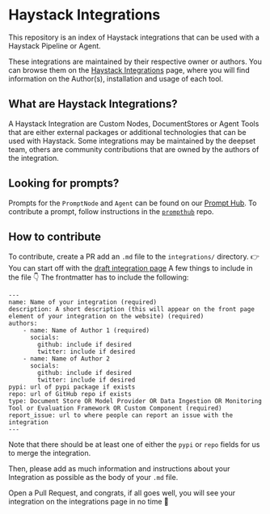 # Haystack Integrations

This repository is an index of Haystack integrations that can be used with a Haystack Pipeline or Agent.

These integrations are maintained by their respective owner or authors. You can browse them on the [Haystack Integrations](https://haystack.deepset.ai/integrations) page, where you will find information on the Author(s), installation and usage of each tool.

## What are Haystack Integrations?

A Haystack Integration are Custom Nodes, DocumentStores or Agent Tools that are either external packages or additional technologies that can be used with Haystack. Some integrations may be maintained by the deepset team, others are community contributions that are owned by the authors of the integration. 

## Looking for prompts?

Prompts for the `PromptNode` and `Agent` can be found on our [Prompt Hub](https://prompthub.deepset.ai).
To contribute a prompt, follow instructions in the [`prompthub`](https://github.com/deepset-ai/prompthub) repo.

## How to contribute
To contribute, create a PR add an `.md` file to the `integrations/` directory.
👉 You can start off with the [draft integration page](https://github.com/deepset-ai/haystack-integrations/blob/main/draft-integration.md)
A few things to include in the file 👇
The frontmatter has to include the following:
```
---
name: Name of your integration (required)
description: A short description (this will appear on the front page element of your integration on the website) (required)
authors:
    - name: Name of Author 1 (required)
      socials:
        github: include if desired
        twitter: include if desired
    - name: Name of Author 2
      socials:
        github: include if desired
        twitter: include if desired
pypi: url of pypi package if exists
repo: url of GitHub repo if exists 
type: Document Store OR Model Provider OR Data Ingestion OR Monitoring Tool or Evaluation Framework OR Custom Component (required)
report_issue: url to where people can report an issue with the integration
---
```
Note that there should be at least one of either the `pypi` or `repo` fields for us to merge the integration.

Then, please add as much information and instructions about your Integration as possible as the body of your `.md` file.

Open a Pull Request, and congrats, if all goes well, you will see your integration on the integrations page in no time 🥳
